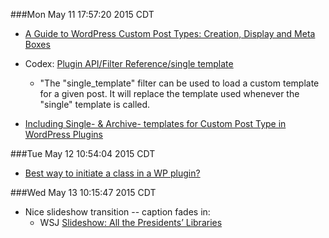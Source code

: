 ###Mon May 11 17:57:20 2015 CDT
* [A Guide to WordPress Custom Post Types: Creation, Display and Meta Boxes](http://code.tutsplus.com/tutorials/a-guide-to-wordpress-custom-post-types-creation-display-and-meta-boxes--wp-27645)

* Codex: [Plugin API/Filter Reference/single template](https://codex.wordpress.org/Plugin_API/Filter_Reference/single_template)
    * "The "single_template" filter can be used to load a custom template for a given post. It will replace the template used whenever the "single" template is called.

* [Including Single- & Archive- templates for Custom Post Type in WordPress Plugins](http://pateason.com/including-single-archive-templates-custom-post-type-wordpress-plugins/)

###Tue May 12 10:54:04 2015 CDT
* [Best way to initiate a class in a WP plugin?](http://wordpress.stackexchange.com/questions/70055/best-way-to-initiate-a-class-in-a-wp-plugin)

###Wed May 13 10:15:47 2015 CDT
* Nice slideshow transition -- caption fades in:
    * WSJ [Slideshow: All the Presidents’ Libraries](http://www.wsj.com/articles/slideshow-all-the-presidents-libraries-1431458992)




